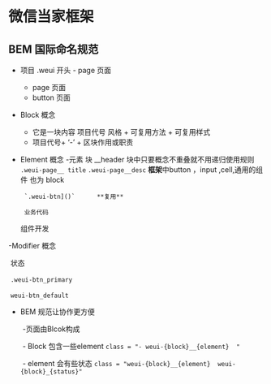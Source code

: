 # 微信当家框架

## BEM 国际命名规范
- 项目 .weui 开头 - page 页面
    - page 页面
    - button 页面
    
- Block 概念
    - 它是一块内容  项目代号 风格 + 可复用方法 + 可复用样式 
    - 项目代号+ ‘-’ + 区块作用或职责
    
- Element 概念
    -元素
       块 __header
       块中只要概念不重叠就不用递归使用规则  
       `.weui-page__ title`
       `.weui-page__desc` 
       **框架**中button ，input ,cell,通用的组件 也为 block
    
       `.weui-btn]()`      **复用**
    
       业务代码
    
    组件开发 
    
    

-Modifier 概念

​	状态

​	`.weui-btn_primary`

​	`weui-btn_default`

- BEM 规范让协作更方便

  

  ​	 -页面由Blcok构成

  ​	- Block 包含一些element      `class = "- weui-{block}__{element}  "`

  ​	- element 会有些状态           `class = "weui-{block}__{element}  weui-{block}_{status}"`
